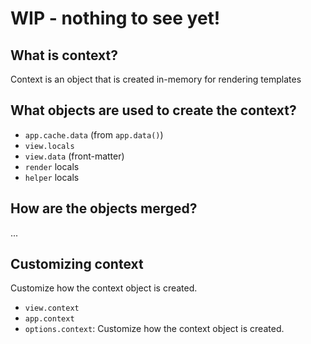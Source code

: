 # WIP - nothing to see yet!

## What is context?

Context is an object that is created in-memory for rendering templates

## What objects are used to create the context?

- `app.cache.data` (from `app.data()`)
- `view.locals`
- `view.data` (front-matter)
- `render` locals
- `helper` locals


## How are the objects merged?

...

## Customizing context

Customize how the context object is created.

- `view.context`
- `app.context`
- `options.context`: Customize how the context object is created.
